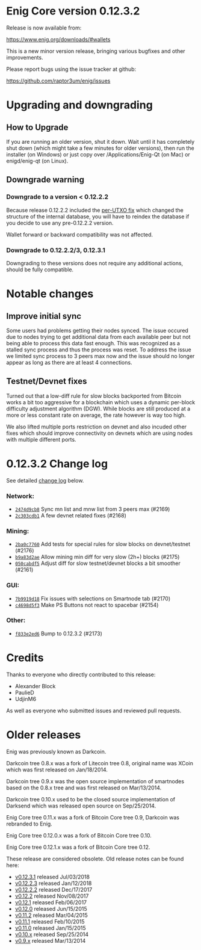 Enig Core version 0.12.3.2
==========================

Release is now available from:

  <https://www.enig.org/downloads/#wallets>

This is a new minor version release, bringing various bugfixes and other
improvements.

Please report bugs using the issue tracker at github:

  <https://github.com/raptor3um/enig/issues>


Upgrading and downgrading
=========================

How to Upgrade
--------------

If you are running an older version, shut it down. Wait until it has completely
shut down (which might take a few minutes for older versions), then run the
installer (on Windows) or just copy over /Applications/Enig-Qt (on Mac) or
enigd/enig-qt (on Linux).

Downgrade warning
-----------------

### Downgrade to a version < 0.12.2.2

Because release 0.12.2.2 included the [per-UTXO fix](release-notes/enig/release-notes-0.12.2.2.md#per-utxo-fix)
which changed the structure of the internal database, you will have to reindex
the database if you decide to use any pre-0.12.2.2 version.

Wallet forward or backward compatibility was not affected.

### Downgrade to 0.12.2.2/3, 0.12.3.1

Downgrading to these versions does not require any additional actions, should be
fully compatible.


Notable changes
===============

Improve initial sync
--------------------

Some users had problems getting their nodes synced. The issue occured due to nodes trying to
get additional data from each available peer but not being able to process this data fast enough.
This was recognized as a stalled sync process and thus the process was reset. To address the issue
we limited sync process to 3 peers max now and the issue should no longer appear as long as there
are at least 4 connections.

Testnet/Devnet fixes
--------------------

Turned out that a low-diff rule for slow blocks backported from Bitcoin works a bit too aggressive for
a blockchain which uses a dynamic per-block difficulty adjustment algorithm (DGW). While blocks are still
produced at a more or less constant rate on average, the rate however is way too high.

We also lifted multiple ports restriction on devnet and also incuded other fixes which should improve
connectivity on devnets which are using nodes with multiple different ports.


0.12.3.2 Change log
===================

See detailed [change log](https://github.com/raptor3um/enig/compare/v0.12.3.1...enig:v0.12.3.2) below.

### Network:
- [`2474d9cb8`](https://github.com/raptor3um/enig/commit/2474d9cb8) Sync mn list and mnw list from 3 peers max (#2169)
- [`2c303cdb1`](https://github.com/raptor3um/enig/commit/2c303cdb1) A few devnet related fixes (#2168)

### Mining:
- [`2ba0c7760`](https://github.com/raptor3um/enig/commit/2ba0c7760) Add tests for special rules for slow blocks on devnet/testnet (#2176)
- [`b9a83d2ae`](https://github.com/raptor3um/enig/commit/b9a83d2ae) Allow mining min diff for very slow (2h+) blocks (#2175)
- [`050cabdf5`](https://github.com/raptor3um/enig/commit/050cabdf5) Adjust diff for slow testnet/devnet blocks a bit smoother (#2161)

### GUI:
- [`7b9919d18`](https://github.com/raptor3um/enig/commit/7b9919d18) Fix issues with selections on Smartnode tab (#2170)
- [`c4698d5f3`](https://github.com/raptor3um/enig/commit/c4698d5f3) Make PS Buttons not react to spacebar (#2154)

### Other:
- [`f833e2ed6`](https://github.com/raptor3um/enig/commit/f833e2ed6) Bump to 0.12.3.2 (#2173)


Credits
=======

Thanks to everyone who directly contributed to this release:

- Alexander Block
- PaulieD
- UdjinM6

As well as everyone who submitted issues and reviewed pull requests.


Older releases
==============

Enig was previously known as Darkcoin.

Darkcoin tree 0.8.x was a fork of Litecoin tree 0.8, original name was XCoin
which was first released on Jan/18/2014.

Darkcoin tree 0.9.x was the open source implementation of smartnodes based on
the 0.8.x tree and was first released on Mar/13/2014.

Darkcoin tree 0.10.x used to be the closed source implementation of Darksend
which was released open source on Sep/25/2014.

Enig Core tree 0.11.x was a fork of Bitcoin Core tree 0.9,
Darkcoin was rebranded to Enig.

Enig Core tree 0.12.0.x was a fork of Bitcoin Core tree 0.10.

Enig Core tree 0.12.1.x was a fork of Bitcoin Core tree 0.12.

These release are considered obsolete. Old release notes can be found here:

- [v0.12.3.1](https://github.com/raptor3um/enig/blob/master/doc/release-notes/enig/release-notes-0.12.3.1.md) released Jul/03/2018
- [v0.12.2.3](https://github.com/raptor3um/enig/blob/master/doc/release-notes/enig/release-notes-0.12.2.3.md) released Jan/12/2018
- [v0.12.2.2](https://github.com/raptor3um/enig/blob/master/doc/release-notes/enig/release-notes-0.12.2.2.md) released Dec/17/2017
- [v0.12.2](https://github.com/raptor3um/enig/blob/master/doc/release-notes/enig/release-notes-0.12.2.md) released Nov/08/2017
- [v0.12.1](https://github.com/raptor3um/enig/blob/master/doc/release-notes/enig/release-notes-0.12.1.md) released Feb/06/2017
- [v0.12.0](https://github.com/raptor3um/enig/blob/master/doc/release-notes/enig/release-notes-0.12.0.md) released Jun/15/2015
- [v0.11.2](https://github.com/raptor3um/enig/blob/master/doc/release-notes/enig/release-notes-0.11.2.md) released Mar/04/2015
- [v0.11.1](https://github.com/raptor3um/enig/blob/master/doc/release-notes/enig/release-notes-0.11.1.md) released Feb/10/2015
- [v0.11.0](https://github.com/raptor3um/enig/blob/master/doc/release-notes/enig/release-notes-0.11.0.md) released Jan/15/2015
- [v0.10.x](https://github.com/raptor3um/enig/blob/master/doc/release-notes/enig/release-notes-0.10.0.md) released Sep/25/2014
- [v0.9.x](https://github.com/raptor3um/enig/blob/master/doc/release-notes/enig/release-notes-0.9.0.md) released Mar/13/2014

